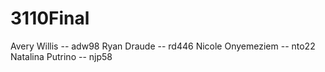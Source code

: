# 3110Final
Avery Willis -- adw98
Ryan Draude -- rd446
Nicole Onyemeziem -- nto22
Natalina Putrino -- njp58
